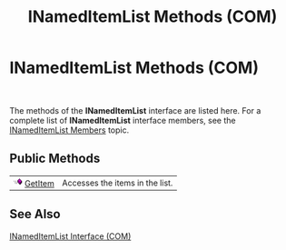 ﻿---
title: INamedItemList Methods (COM)
TOCTitle: INamedItemList Methods (COM)
ms:assetid: fc2def5f-3c56-4cf7-9fc6-931ab14a9565
ms:mtpsurl: https://msdn.microsoft.com/library/Aa562101(v=BTS.80)
ms:contentKeyID: 51533649
ms.date: 08/30/2017
mtps_version: v=BTS.80
---

# INamedItemList Methods (COM)

 

The methods of the **INamedItemList** interface are listed here. For a complete list of **INamedItemList** interface members, see the [INamedItemList Members](inameditemlist-members-com.md) topic.

## Public Methods

<table>
<tbody>
<tr class="odd">
<td><img src="images/Aa562050.7398304a-180c-45ff-98a9-894581a54aa5(BTS.80).jpeg" /> <a href="inameditemlist-getitem-method-com.md">GetItem</a></td>
<td>Accesses the items in the list.</td>
</tr>
</tbody>
</table>


## See Also

[INamedItemList Interface (COM)](inameditemlist-interface-com.md)

